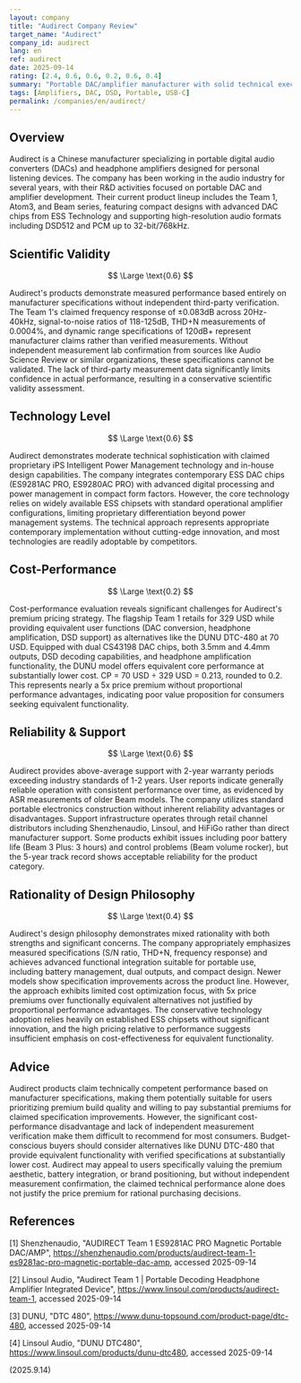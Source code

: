 ```yaml
---
layout: company
title: "Audirect Company Review"
target_name: "Audirect"
company_id: audirect
lang: en
ref: audirect
date: 2025-09-14
rating: [2.4, 0.6, 0.6, 0.2, 0.6, 0.4]
summary: "Portable DAC/amplifier manufacturer with solid technical execution but significant cost-performance challenges"
tags: [Amplifiers, DAC, DSD, Portable, USB-C]
permalink: /companies/en/audirect/
---
```

## Overview

Audirect is a Chinese manufacturer specializing in portable digital audio converters (DACs) and headphone amplifiers designed for personal listening devices. The company has been working in the audio industry for several years, with their R&D activities focused on portable DAC and amplifier development. Their current product lineup includes the Team 1, Atom3, and Beam series, featuring compact designs with advanced DAC chips from ESS Technology and supporting high-resolution audio formats including DSD512 and PCM up to 32-bit/768kHz.

## Scientific Validity

$$ \Large \text{0.6} $$

Audirect's products demonstrate measured performance based entirely on manufacturer specifications without independent third-party verification. The Team 1's claimed frequency response of ±0.083dB across 20Hz-40kHz, signal-to-noise ratios of 118-125dB, THD+N measurements of 0.0004%, and dynamic range specifications of 120dB+ represent manufacturer claims rather than verified measurements. Without independent measurement lab confirmation from sources like Audio Science Review or similar organizations, these specifications cannot be validated. The lack of third-party measurement data significantly limits confidence in actual performance, resulting in a conservative scientific validity assessment.

## Technology Level

$$ \Large \text{0.6} $$

Audirect demonstrates moderate technical sophistication with claimed proprietary iPS Intelligent Power Management technology and in-house design capabilities. The company integrates contemporary ESS DAC chips (ES9281AC PRO, ES9280AC PRO) with advanced digital processing and power management in compact form factors. However, the core technology relies on widely available ESS chipsets with standard operational amplifier configurations, limiting proprietary differentiation beyond power management systems. The technical approach represents appropriate contemporary implementation without cutting-edge innovation, and most technologies are readily adoptable by competitors.

## Cost-Performance

$$ \Large \text{0.2} $$

Cost-performance evaluation reveals significant challenges for Audirect's premium pricing strategy. The flagship Team 1 retails for 329 USD while providing equivalent user functions (DAC conversion, headphone amplification, DSD support) as alternatives like the DUNU DTC-480 at 70 USD. Equipped with dual CS43198 DAC chips, both 3.5mm and 4.4mm outputs, DSD decoding capabilities, and headphone amplification functionality, the DUNU model offers equivalent core performance at substantially lower cost. CP = 70 USD ÷ 329 USD = 0.213, rounded to 0.2. This represents nearly a 5x price premium without proportional performance advantages, indicating poor value proposition for consumers seeking equivalent functionality.

## Reliability & Support

$$ \Large \text{0.6} $$

Audirect provides above-average support with 2-year warranty periods exceeding industry standards of 1-2 years. User reports indicate generally reliable operation with consistent performance over time, as evidenced by ASR measurements of older Beam models. The company utilizes standard portable electronics construction without inherent reliability advantages or disadvantages. Support infrastructure operates through retail channel distributors including Shenzhenaudio, Linsoul, and HiFiGo rather than direct manufacturer support. Some products exhibit issues including poor battery life (Beam 3 Plus: 3 hours) and control problems (Beam volume rocker), but the 5-year track record shows acceptable reliability for the product category.

## Rationality of Design Philosophy

$$ \Large \text{0.4} $$

Audirect's design philosophy demonstrates mixed rationality with both strengths and significant concerns. The company appropriately emphasizes measured specifications (S/N ratio, THD+N, frequency response) and achieves advanced functional integration suitable for portable use, including battery management, dual outputs, and compact design. Newer models show specification improvements across the product line. However, the approach exhibits limited cost optimization focus, with 5x price premiums over functionally equivalent alternatives not justified by proportional performance advantages. The conservative technology adoption relies heavily on established ESS chipsets without significant innovation, and the high pricing relative to performance suggests insufficient emphasis on cost-effectiveness for equivalent functionality.

## Advice

Audirect products claim technically competent performance based on manufacturer specifications, making them potentially suitable for users prioritizing premium build quality and willing to pay substantial premiums for claimed specification improvements. However, the significant cost-performance disadvantage and lack of independent measurement verification make them difficult to recommend for most consumers. Budget-conscious buyers should consider alternatives like DUNU DTC-480 that provide equivalent functionality with verified specifications at substantially lower cost. Audirect may appeal to users specifically valuing the premium aesthetic, battery integration, or brand positioning, but without independent measurement confirmation, the claimed technical performance alone does not justify the price premium for rational purchasing decisions.

## References

[1] Shenzhenaudio, "AUDIRECT Team 1 ES9281AC PRO Magnetic Portable DAC/AMP", https://shenzhenaudio.com/products/audirect-team-1-es9281ac-pro-magnetic-portable-dac-amp, accessed 2025-09-14

[2] Linsoul Audio, "Audirect Team 1 | Portable Decoding Headphone Amplifier Integrated Device", https://www.linsoul.com/products/audirect-team-1, accessed 2025-09-14

[3] DUNU, "DTC 480", https://www.dunu-topsound.com/product-page/dtc-480, accessed 2025-09-14

[4] Linsoul Audio, "DUNU DTC480", https://www.linsoul.com/products/dunu-dtc480, accessed 2025-09-14

(2025.9.14)